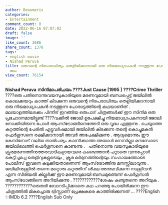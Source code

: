 ```yaml
---
author: Beaumaris
categories:
- Entertainment
comment_count: 0
date: 2022-06-16 07:07:03
draft: false
image: ''
like_count: 3686
share_count: 1378
tags:
- english movie
- Nishad Peruva
title: ഒരുവന്റെ നിരപരാധിത്വം തെളിയിക്കാനായി ഒരു നിയമാധ്യാപകൻ നടത്തുന്ന പോരാട്ടത്തിന്റെ
  കഥ
view_count: 76154
---
```


**Nishad Peruva** **സിനിമാപരിചയം** **????Just Cause [1995 ]** **????️Crime Thriller** ????ഒരു പതിനൊന്നുവയസുകാരിയുടെ മരണവുമായി ബന്ധപ്പെട്ട് ജയിലിൽ കൊലക്കയറും കാത്ത് കിടക്കുന്ന ഒരുവന്റെ നിരപരാധിത്വം തെളിയിക്കാനായി ഒരു നിയമാധ്യാപകൻ നടത്തുന്ന പോരാട്ടത്തിന്റെ കഥയാണിത് . മലയാളത്തിലടക്കം പിന്നീട് ഇറങ്ങിയ ഒരുപാട് ചിത്രങ്ങൾക്ക് ഈ സിനിമ ഒരു പ്രചോദനമായിട്ടുണ്ട് ????വക്കീൽ ജോലി ഉപേക്ഷിച്ചു നിയമാധ്യാപകനായി ജോലി നോക്കിയിരുന്ന പോൾ ആംസ്‌ട്രോങ്ങിനെത്തേടി ഒരു വൃദ്ധ എത്തുന്നു . ചെയ്യാത്ത കുറ്റത്തിന്റെ പേരിൽ എട്ടുവർഷമായി ജയിലിൽ കിടക്കുന്ന തന്റെ കൊച്ചുമകൻ ഫെർഗൂസനെ രക്ഷിക്കാനായി അവർ അപേക്ഷിക്കുന്നു . ആദ്യമൊന്നും ഈ കേസിനോട് വലിയ താൽപര്യം കാണിക്കാത്ത അയാൾ മനസില്ലാ മനസോടെ ജയിലിലെത്തി ഫെർഗൂസനെ കാണുന്നു . &nbsp; പതിനൊന്നു വയസുകാരിയുടെ ക്രൂരമരണത്തിനുത്തരവാദികളായവരെ കണ്ടെത്താൻ പറ്റാതെ വന്നപ്പോൾ കെട്ടിച്ചമച്ച തെളിവുകളുടെയും , ക്രൂര മർദ്ദനത്തിന്റെയും സഹായത്തോടെ പോലീസ് ഇവനെ കുടുക്കിയതാണെന്ന് ആംസ്‌ട്രോങ്ങിനു മനസ്സിലാവുന്നു . ജയിലിനുള്ളിൽ തന്നെ മറ്റൊരു കുറ്റത്തിന് ശിക്ഷ അനുഭവിക്കുന്ന സള്ളിവൻ എന്ന സീരിയൽ കില്ലർക്ക് ഈ മരണവുമായി ബന്ധമുണ്ടെന്ന് ഫെർഗുസൻ ആംസ്‌ട്രോങ്ങിനെ അറിയിക്കുന്നു . ????️????️????️ശേഷം കണ്ടുതന്നെ അറിയുക . ????????????ഒരുതരി ബോറടിപ്പിക്കാതെ കഥ പറഞ്ഞു പോയിരിക്കുന്ന ഈ ചിത്രത്തിൽ മികച്ചൊരു ട്വിസ്റ്റാണ് പ്രേക്ഷകരെ കാത്തിരിക്കുന്നത് ... ????️English ✨️IMDb 6.2 ????️English Sub Only